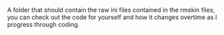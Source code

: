 A folder that should contain the raw ini files contained in the rmskin files, you can check out the code for yourself and how it changes overtime as I progress through coding.
